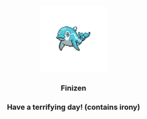 <p align="center">
    <img src="https://raw.githubusercontent.com/PokeAPI/sprites/master/sprites/pokemon/963.png" width="150" height="150">
</p>
<h3 align="center"> <b>Finizen</b></h3>
<h3 align="center">Have a terrifying day! (contains irony)</h3>
